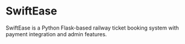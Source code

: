 # SwiftEase
SwiftEase is a Python Flask-based railway ticket booking system with payment integration and admin features.
